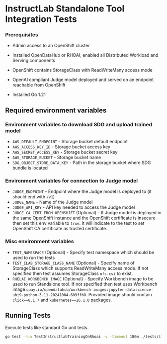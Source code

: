 # InstructLab Standalone Tool Integration Tests

### Prerequisites

* Admin access to an OpenShift cluster

* Installed OpenDataHub or RHOAI, enabled all Distributed Workload and Serving components

* OpenShift contains StorageClass with ReadWriteMany access mode

* OpenAI compliant Judge model deployed and served on an endpoint reachable from OpenShift

* Installed Go 1.21

## Required environment variables

### Environment variables to download SDG and upload trained model

* `AWS_DEFAULT_ENDPOINT` - Storage bucket default endpoint
* `AWS_ACCESS_KEY_ID` - Storage bucket access key
* `AWS_SECRET_ACCESS_KEY` - Storage bucket secret key
* `AWS_STORAGE_BUCKET` - Storage bucket name
* `SDG_OBJECT_STORE_DATA_KEY` - Path in the storage bucket where SDG bundle is located

### Environment variables for connection to Judge model

* `JUDGE_ENDPOINT` - Endpoint where the Judge model is deployed to (it should end with `/v1`)
* `JUDGE_NAME` - Name of the Judge model
* `JUDGE_API_KEY` - API key needed to access the Judge model
* `JUDGE_CA_CERT_FROM_OPENSHIFT` (Optional) - If Judge model is deployed in the same OpenShift instance and the OpenShift certificate is insecure then set this env variable to `true`. It will indicate to the test to set OpenShift CA certificate as trusted certificate.

### Misc environment variables

* `TEST_NAMESPACE` (Optional) - Specify test namespace which should be used to run the tests
* `TEST_ILAB_STORAGE_CLASS_NAME` (Optional) - Specify name of StorageClass which supports ReadWriteMany access mode. If not specified then test assumes StorageClass `nfs-csi` to exist.
* `RHELAI_WORKBENCH_IMAGE` (Optional) - Specify Workbench image to be used to run Standalone tool. If not specified then test uses Workbench image `quay.io/opendatahub/workbench-images:jupyter-datascience-ubi9-python-3.11-20241004-609ffb8`.
Provided image should contain `click==8.1.7` and `kubernetes==26.1.0` packages.

## Running Tests

Execute tests like standard Go unit tests.

```bash
go test -run TestInstructlabTrainingOnRhoai -v -timeout 180m ./tests/ilab/
```
